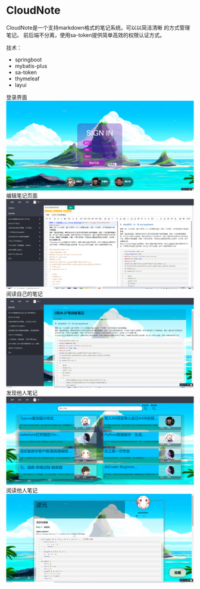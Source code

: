 # CloudNote
CloudNote是一个支持markdown格式的笔记系统。可以以简洁清晰
的方式管理笔记。
前后端不分离，使用sa-token提供简单高效的权限认证方式。

技术：
* springboot
* mybatis-plus
* sa-token
* thymeleaf
* layui

登录界面
![](src/main/resources/static/image/README/login.png)
编辑笔记页面
![](src/main/resources/static/image/README/editor.png)
阅读自己的笔记
![](src/main/resources/static/image/README/reader.png)
发现他人笔记
![](src/main/resources/static/image/README/explorer.png)
阅读他人笔记
![](src/main/resources/static/image/README/dreader.png)